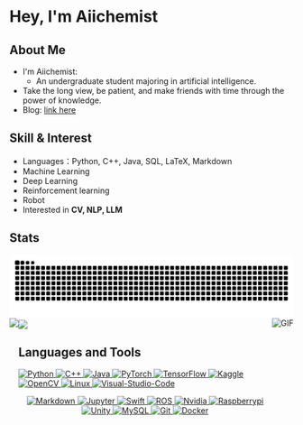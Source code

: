 # Hey, I'm Aiichemist

## About Me
  
  - I'm Aiichemist:
    -  An undergraduate student majoring in artificial intelligence.
  - Take the long view, be patient, and make friends with time through the power of knowledge.
  - Blog: [link here](https://aiichemist.github.io/)


## Skill & Interest
  
  - Languages：Python, C++, Java, SQL, LaTeX, Markdown
  - Machine Learning
  - Deep Learning
  - Reinforcement learning
  - Robot
  - Interested in **CV, NLP, LLM**


## Stats

<picture>
  <source media="(prefers-color-scheme: dark)" srcset="https://raw.githubusercontent.com/Aiichemist/Aiichemist/output/github-contribution-grid-snake-dark.svg">
  <source media="(prefers-color-scheme: light)" srcset="https://raw.githubusercontent.com/Aiichemist/Aiichemist//output/github-contribution-grid-snake.svg">
  <img alt="github contribution grid snake animation" src="https://raw.githubusercontent.com/Aiichemist/Aiichemist/output/github-contribution-grid-snake.svg">
</picture>

<a href="https://github.com/Aiichemist">
  <img height=200 align="left" src="https://github-readme-stats.vercel.app/api?username=Aiichemist&include_all_commits=true&show_icons=true" />
</a>
<a href="https://github.com/Aiichemist">
  <img height=200 align="center" src="https://github-readme-stats.vercel.app/api/top-langs?username=Aiichemist&layout=compact&langs_count=8&card_width=320" />
</a>
<a href="https://github.com/Aiichemist">
  <img height=200 align="right" alt="GIF" src="https://github.com/abhisheknaiidu/abhisheknaiidu/blob/master/code.gif?raw=true" />
</a>
  

## Languages and Tools

<p align="left">
  <a href='https://www.python.org/'>
    <img src="https://www.vectorlogo.zone/logos/python/python-icon.svg" alt="Python" height="40"/>
  </a>
  
  <a href='https://en.cppreference.com/w/cpp'>
    <img src='https://cdn.jsdelivr.net/npm/simple-icons@6.20.0/icons/cplusplus.svg' alt='C++' height='40'>
  </a>
  
  <a href="https://www.java.com/"> 
    <img src="https://www.vectorlogo.zone/logos/java/java-icon.svg" alt="Java" height="40"/> 
  </a>
  
  <a href="https://pytorch.org/"> 
    <img src="https://www.vectorlogo.zone/logos/pytorch/pytorch-icon.svg" alt="PyTorch" height="40"/> 
  </a>

  <a href='https://tensorflow.google.cn/'>
    <img src="https://www.vectorlogo.zone/logos/tensorflow/tensorflow-icon.svg" alt="TensorFlow" height="40"/> 
  </a>

  <a href="https://www.kaggle.com/"> 
    <img src="https://www.vectorlogo.zone/logos/kaggle/kaggle-icon.svg" alt="Kaggle" height="40"/> 
  </a>

  <a href="https://opencv.org/"> 
    <img src="https://www.vectorlogo.zone/logos/opencv/opencv-icon.svg" alt="OpenCV" height="40"/> 
  </a>
  
  <a href='https://www.linux.org/'>
    <img src="https://www.vectorlogo.zone/logos/linux/linux-icon.svg" alt="Linux" height="40"/> 
  </a>
  
  <a href='https://code.visualstudio.com/'>
    <img src="https://www.vectorlogo.zone/logos/visualstudio_code/visualstudio_code-icon.svg" alt="Visual-Studio-Code" height="40"/> 
  </a>

</p>
  <p align="center">
  <a href='https://markdown.com.cn/'>
    <img src="https://www.vectorlogo.zone/logos/markdown-here/markdown-here-icon.svg" alt="Markdown" height="40"/> 
  </a>
  
  <a href='https://jupyter.org/'>
    <img src="https://www.vectorlogo.zone/logos/jupyter/jupyter-icon.svg" alt="Jupyter" height="40"/> 
  </a>

  <a href='https://www.swift.org/'>
    <img src="https://www.vectorlogo.zone/logos/swift/swift-icon.svg" alt="Swift" height="40"/> 
  </a>

  <a href='https://www.ros.org/'>
    <img src="https://www.vectorlogo.zone/logos/ros/ros-icon.svg" alt="ROS" height="40"/> 
  </a>

  <a href='https://www.nvidia.com/'>
    <img src="https://www.vectorlogo.zone/logos/nvidia/nvidia-icon.svg" alt="Nvidia" height="40"/> 
  </a>
  
  <a href='https://www.raspberrypi.com/'>
    <img src="https://www.vectorlogo.zone/logos/raspberrypi/raspberrypi-icon.svg" alt="Raspberrypi" height="40"/> 
  </a>

  <a href='https://unity.com/'>
    <img src="https://www.vectorlogo.zone/logos/unity3d/unity3d-icon.svg" alt="Unity" height="40"/> 
  </a>
  
  <a href='https://www.mysql.com/'>
    <img src="https://www.vectorlogo.zone/logos/mysql/mysql-icon.svg" alt="MySQL" height="40"/> 
  </a>
  
  <a href='https://git-scm.com/'>
    <img src="https://www.vectorlogo.zone/logos/git-scm/git-scm-icon.svg" alt="Git" height="40"/>
  </a>

  <a href='https://www.docker.com/'>
    <img src="https://www.vectorlogo.zone/logos/docker/docker-icon.svg" alt="Docker" height="40"/>
  </a>

  
</p>
